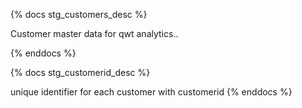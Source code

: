 {% docs stg_customers_desc %}
 
Customer master data for qwt analytics..
 
{% enddocs %}
 
{% docs stg_customerid_desc %}
 
unique identifier for each customer with customerid
{% enddocs %}